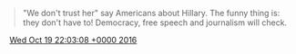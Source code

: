 > "We don't trust her" say Americans about Hillary\. The funny thing is: they don't have to\! Democracy, free speech and journalism will check\.

<img src="../../media/tweet.ico" width="12" /> [Wed Oct 19 22:03:08 +0000 2016](https://twitter.com/DromerDenker/status/788863076577730560)